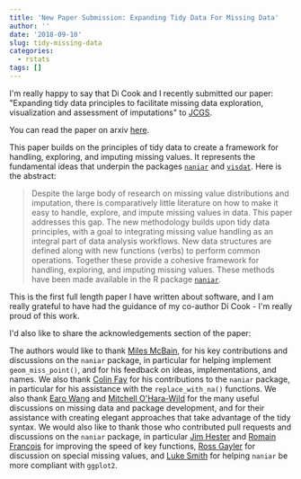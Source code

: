 ```yaml
---
title: 'New Paper Submission: Expanding Tidy Data For Missing Data'
author: ''
date: '2018-09-10'
slug: tidy-missing-data
categories:
  - rstats
tags: []
---
```


I'm really happy to say that Di Cook and I recently submitted our paper: "Expanding tidy data principles to facilitate missing data exploration, visualization and assessment of imputations" to [JCGS](https://www.tandfonline.com/toc/ucgs20/current).

You can read the paper on arxiv [here](https://arxiv.org/abs/1809.02264).

This paper builds on the principles of tidy data to create a framework for handling, exploring, and imputing missing values. It represents the fundamental ideas that underpin the packages [`naniar`](http://naniar.njtierney.com/) and [`visdat`](http://visdat.njtierney.com/). Here is the abstract:

> Despite the large body of research on missing value distributions and imputation, there is comparatively little literature on how to make it easy to handle, explore, and impute missing values in data. This paper addresses this gap. The new methodology builds upon tidy data principles, with a goal to integrating missing value handling as an integral part of data analysis workflows. New data structures are defined along with new functions (verbs) to perform common operations. Together these provide a cohesive framework for handling, exploring, and imputing missing values. These methods have been made available in the R package [`naniar`](http://naniar.njtierney.com/).

This is the first full length paper I have written about software, and I am really grateful to have had the guidance of my co-author Di Cook - I'm really proud of this work.

I'd also like to share the acknowledgements section of the paper:

> 
The authors would like to thank [Miles McBain](http://milesmcbain.xyz/), for his key contributions and discussions on the `naniar` package, in particular for helping implement `geom_miss_point()`, and for his feedback on ideas, implementations, and names. We also thank [Colin Fay](https://colinfay.me/) for his contributions to the `naniar` package, in particular for his assistance with the `replace_with_na()` functions. We also thank [Earo Wang](https://earo.me/) and [Mitchell O'Hara-Wild](https://www.mitchelloharawild.com/) for the many useful discussions on missing data and package development, and for their assistance with creating elegant approaches that take advantage of the tidy syntax. We would also like to thank those who contributed pull requests and discussions on the `naniar` package, in particular [Jim Hester](https://www.jimhester.com/) and [Romain François](https://purrple.cat/blog/) for improving the speed of key functions, [Ross Gayler](https://sites.google.com/site/rgayler/) for discussion on special missing values, and [Luke Smith](https://seasmith.github.io/) for helping `naniar` be more compliant with `ggplot2`.


